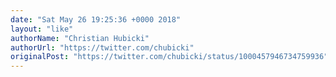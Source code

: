 ```yaml
---
date: "Sat May 26 19:25:36 +0000 2018"
layout: "like"
authorName: "Christian Hubicki"
authorUrl: "https://twitter.com/chubicki"
originalPost: "https://twitter.com/chubicki/status/1000457946734759936"
---
```

